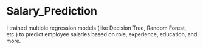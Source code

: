 # Salary_Prediction
I trained multiple regression models (like Decision Tree, Random Forest, etc.) to predict employee salaries based on role, experience, education, and more.
